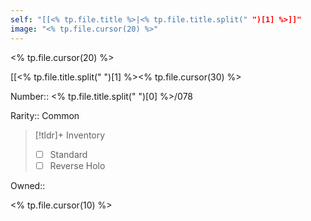 ```yaml
---
self: "[[<% tp.file.title %>|<% tp.file.title.split(" ")[1] %>]]"
image: "<% tp.file.cursor(20) %>"
---
```


<% tp.file.cursor(20) %>

[[<% tp.file.title.split(" ")[1] %><% tp.file.cursor(30) %>

Number:: <% tp.file.title.split(" ")[0] %>/078

Rarity:: Common

> [!tldr]+ Inventory
> - [ ] Standard
> - [ ] Reverse Holo

Owned:: 

<% tp.file.cursor(10) %>